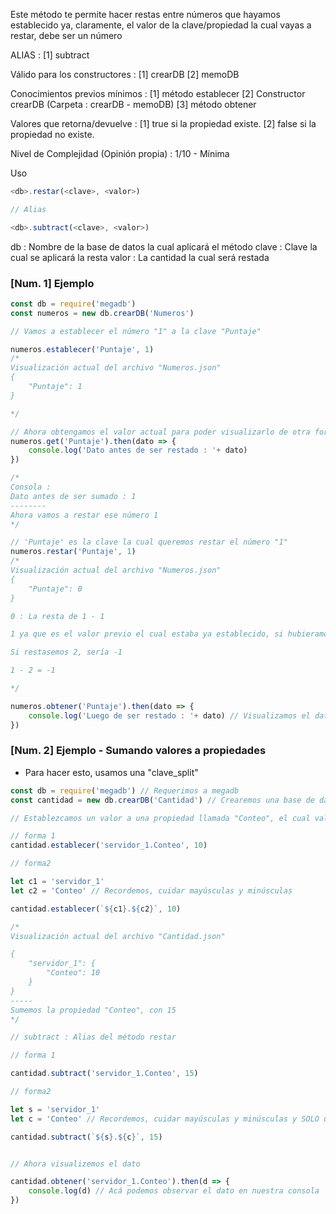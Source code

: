 Este método te permite hacer restas entre números que hayamos establecido ya, claramente, el valor de la clave/propiedad la cual vayas a restar, debe ser un número

ALIAS :
	[1] subtract

Válido para los constructores :
	[1] crearDB
	[2] memoDB

Conocimientos previos mínimos :
	[1] método establecer
	[2]	Constructor crearDB (Carpeta : crearDB - memoDB)
	[3] método obtener

Valores que retorna/devuelve :
	[1] true si la propiedad existe.
	[2] false si la propiedad no existe.

Nivel de Complejidad (Opinión propia) :
	1/10 - Mínima


Uso
```js
<db>.restar(<clave>, <valor>)

// Alias

<db>.subtract(<clave>, <valor>)
```

db : Nombre de la base de datos la cual aplicará el método
clave : Clave la cual se aplicará la resta
valor : La cantidad la cual será restada

### [Num. 1] Ejemplo

```js
const db = require('megadb') 
const numeros = new db.crearDB('Numeros')

// Vamos a establecer el número "1" a la clave "Puntaje"

numeros.establecer('Puntaje', 1)
/*
Visualización actual del archivo "Numeros.json"
{
	"Puntaje": 1
}

*/

// Ahora obtengamos el valor actual para poder visualizarlo de otra forma (opcional) - get : alias del método obtener
numeros.get('Puntaje').then(dato => {
	console.log('Dato antes de ser restado : '+ dato)
})

/*
Consola :
Dato antes de ser sumado : 1
--------
Ahora vamos a restar ese número 1
*/

// 'Puntaje' es la clave la cual queremos restar el número "1"
numeros.restar('Puntaje', 1)
/*
Visualización actual del archivo "Numeros.json"
{
	"Puntaje": 0
}

0 : La resta de 1 - 1

1 ya que es el valor previo el cual estaba ya establecido, si hubieramos establecido por ejemplo 2, sería 1

Si restasemos 2, sería -1 

1 - 2 = -1

*/

numeros.obtener('Puntaje').then(dato => {
	console.log('Luego de ser restado : '+ dato) // Visualizamos el dato
}) 

```


### [Num. 2] Ejemplo - Sumando valores a propiedades

- Para hacer esto, usamos una "clave_split"


```js
const db = require('megadb') // Requerimos a megadb
const cantidad = new db.crearDB('Cantidad') // Crearemos una base de datos simple

// Establezcamos un valor a una propiedad llamada "Conteo", el cual valdrá 10, la cual estará dentro de la clave "servidor_1"

// forma 1
cantidad.establecer('servidor_1.Conteo', 10)

// forma2

let c1 = 'servidor_1'
let c2 = 'Conteo' // Recordemos, cuidar mayúsculas y minúsculas

cantidad.establecer(`${c1}.${c2}`, 10)

/*
Visualización actual del archivo "Cantidad.json"

{
	"servidor_1": {
		"Conteo": 10
	}
}
-----
Sumemos la propiedad "Conteo", con 15
*/

// subtract : Alias del método restar

// forma 1

cantidad.subtract('servidor_1.Conteo', 15)

// forma2

let s = 'servidor_1'
let c = 'Conteo' // Recordemos, cuidar mayúsculas y minúsculas y SOLO utilizar UNA forma, no las dos, ojo

cantidad.subtract(`${s}.${c}`, 15)


// Ahora visualizemos el dato

cantidad.obtener('servidor_1.Conteo').then(d => {
	console.log(d) // Acá podemos observar el dato en nuestra consola
})

```